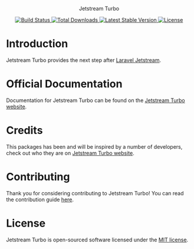 <p align="center">Jetstream Turbo</p>

<p align="center">
    <a href="https://github.com/laravel-turbo/jetstream-turbo/actions">
        <img src="https://github.com/laravel-turbo/jetstream-turbo/actions/workflows/tests.yml/badge.svg" alt="Build Status">
    </a>
    <a href="https://packagist.org/packages/laravel-turbo/jetstream-turbo">
        <img src="https://img.shields.io/packagist/dt/laravel-turbo/jetstream-turbo" alt="Total Downloads">
    </a>
    <a href="https://packagist.org/packages/laravel-turbo/jetstream-turbo">
        <img src="https://img.shields.io/packagist/v/laravel-turbo/jetstream-turbo" alt="Latest Stable Version">
    </a>
    <a href="https://packagist.org/packages/laravel-turbo/jetstream-turbo">
        <img src="https://img.shields.io/packagist/l/laravel-turbo/jetstream-turbo" alt="License">
    </a>
</p>

# Introduction

Jetstream Turbo provides the next step after [Laravel Jetstream](https://github.com/laravel/jetstream).

# Official Documentation

Documentation for Jetstream Turbo can be found on the [Jetstream Turbo website](https://laravel-turbo.github.io/docs/jetstream-turbo/introduction.html).

# Credits

This packages has been and will be inspired by a number of developers, check out who they are on [Jetstream Turbo website](https://laravel-turbo.github.io/docs/credits.html).

# Contributing

Thank you for considering contributing to Jetstream Turbo! You can read the contribution guide [here](.github/CONTRIBUTING.md).

# License

Jetstream Turbo is open-sourced software licensed under the [MIT license](LICENSE.md).
